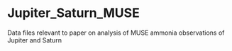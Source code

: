 # Jupiter_Saturn_MUSE
Data files relevant to paper on analysis of MUSE ammonia observations of Jupiter and Saturn
